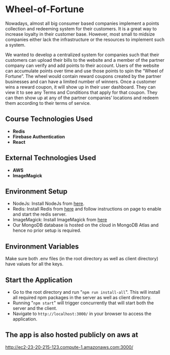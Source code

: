 # Wheel-of-Fortune

Nowadays, almost all big consumer based companies implement a points collection and redeeming system for their customers. It is a great way to increase loyalty in their customer base. However, most small to midsize companies either lack the infrastructure or the resources to implement such a system.

We wanted to develop a centralized system for companies such that their customers can upload their bills to the website and a member of the partner company can verify and add points to their account. Users of the website can accumulate points over time and use those points to spin the “Wheel of Fortune”. The wheel would contain reward coupons created by the partner businesses and can have a limited number of winners. Once a customer wins a reward coupon, it will show up in their user dashboard. They can view it to see any Terms and Conditions that apply for that coupon. They can then show up at any of the partner companies’ locations and redeem them according to their terms of service.

## Course Technologies Used

- **Redis**
- **Firebase Authentication**
- **React**

## External Technologies Used

- **AWS**
- **ImageMagick**

## Environment Setup

- NodeJs: Install NodeJs from [here](https://nodejs.org/en).
- Redis: Install Redis from [here](https://redis.io/docs/getting-started/) and follow instructions on page to enable and start the redis server.
- ImageMagick: Install ImageMagick from [here](https://imagemagick.org/script/download.php)
- Our MongoDB database is hosted on the cloud in MongoDB Atlas and hence no prior setup is required.

## Environment Variables

Make sure both .env files (in the root directory as well as client directory) have values for all the keys.

## Start the Application

- Go to the root directory and run "`npm run install-all`". This will install all required npm packages in the server as well as client directory.
- Running "`npm start`" will trigger concurrently that will start both the server and the client.
- Navigate to `http://localhost:3000/` in your browser to access the application.

## The app is also hosted publicly on aws at

http://ec2-23-20-215-123.compute-1.amazonaws.com:3000/
